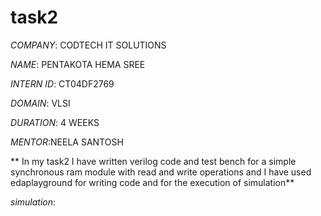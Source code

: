 # task2

*COMPANY*: CODTECH IT SOLUTIONS

*NAME*: PENTAKOTA HEMA SREE

*INTERN ID*: CT04DF2769

*DOMAIN*: VLSI

*DURATION*: 4 WEEKS 

*MENTOR*:NEELA SANTOSH

** In my task2 I have  written verilog code and test bench for a simple synchronous ram module with read and write operations and I have used edaplayground for writing code and for the execution of simulation**

*simulation*:


